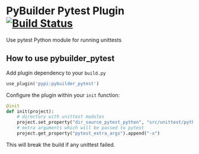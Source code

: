 PyBuilder Pytest Plugin [![Build Status](https://travis-ci.org/AlexeySanko/pybuilder_pytest.svg?branch=master)](https://travis-ci.org/AlexeySanko/pybuilder_pytest)
=======================

Use pytest Python module for running unittests

How to use pybuilder_pytest
----------------------------------

Add plugin dependency to your `build.py`
```python
use_plugin('pypi:pybuilder_pytest')
```

Configure the plugin within your `init` function:
```python
@init
def init(project):
    # directory with unittest modules
    project.set_property("dir_source_pytest_python", "src/unittest/python")
    # extra arguments which will be passed to pytest
    project.get_property("pytest_extra_args").append("-x")
```

This will break the build if any unittest failed.